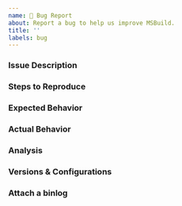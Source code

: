```yaml
---
name: 🐞 Bug Report
about: Report a bug to help us improve MSBuild.
title: ''
labels: bug
---
```


<!-- This is a template that helps us provide quicker feedback. Please use any relevant sections and delete anything you don't need. -->

### Issue Description
<!--
* Please include a clear and concise description of the problem.
-->

### Steps to Reproduce
<!--
* Include as much of the following as possible:

* A minimal sample project that reproduces the issue.
* Your zipped project.
* IDE / CLI steps to create the project and reproduce the behaviour.
* Your command line invocation
-->

### Expected Behavior
<!--
* The expected output or behavior.
-->

### Actual Behavior
<!--
* The actual output or behavior.
-->

### Analysis
<!--
* If you have an idea where the problem might lie, let us know that here.
* Please include any pointers to code, relevant changes, or related issues you know of.
-->

### Versions & Configurations
<!--
* In a Visual Studio developer command prompt, run `msbuild -version` and paste the output here.
* If applicable, include the version of the tool that invokes MSBuild (Visual Studio, dotnet CLI, etc):

* Post any other relevant configuration settings here.
*   OS, architecture, etc.
-->

### Attach a binlog
<!--
* If providing us a project that reproduces the issue proves difficult, consider including a binlog.
* Click [here](https://aka.ms/msbuild/binlog) for details on sharing binary logs.
* Click [here](https://github.com/microsoft/msbuild/blob/master/documentation/wiki/Binary-Log.md) for more information on binary logs.
    NOTE: Binlogs can contain sensitive information. Don't attach anything you don't want to be public.

*   To view the contents of the binlogs yourself, you may wish to use a tool like https://msbuildlog.com/.
-->
